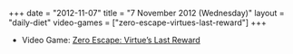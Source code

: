 +++
date = "2012-11-07"
title = "7 November 2012 (Wednesday)"
layout = "daily-diet"
video-games = ["zero-escape-virtues-last-reward"]
+++

<ul>
<li class="entry Video Game">Video Game: <a href="/video-games/zero-escape-virtues-last-reward">Zero Escape: Virtue’s Last Reward</a></li>
</ul>